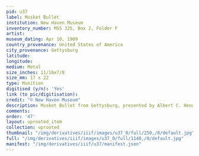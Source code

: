 ```yaml
---
pid: u37
label: Musket Bullet
institution: New Haven Museum
inventory_number: MSS 325, Box 2, Folder F
artist:
museum_dating: Apr 10, 1909
country_provenance: United States of America
city_provenance: Gettysburg
latitude:
longitude:
medium: Metal
size_inches: 11/16x7/8
size_mm: 17 x 22
type: Munition
digitised (y/n): 'Yes'
link (to pic/digitisation):
credit: "© New Haven Museum"
description: Musket Bullet from Gettysburg, presented by Albert C. Hendrick
comments:
order: '47'
layout: uprooted_item
collection: uprooted
thumbnail: "/img/derivatives/iiif/images/u37_0/full/250,/0/default.jpg"
full: "/img/derivatives/iiif/images/u37_0/full/1140,/0/default.jpg"
manifest: "/img/derivatives/iiif/u37/manifest.json"
---
```

